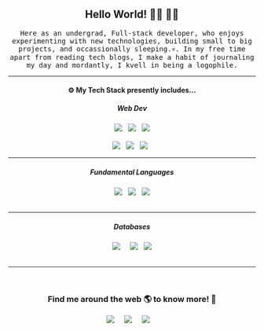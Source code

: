 <h2 align='center'> Hello World! 👋🏻 👩‍💻</h2> 

<p align="center">
  <samp> 
    Here as an undergrad, Full-stack developer, who enjoys experimenting with new technologies, building small to big projects, and occassionally sleeping.💀.
    In my free time apart from reading tech blogs, I make a habit of journaling my day and mordantly, I kvell in being a logophile. 
 </samp>
 
 
<hr>
<h4 align='center'> ⚙ My Tech Stack presently includes...</h4>


<h5 align='center'> Web Dev</h5>
<p align='center'>
  <img src="https://img.shields.io/badge/html5%20-%23e34f26.svg?&style=for-the-badge&logo=html5&logoColor=white" />&nbsp;&nbsp;
  <img src="https://img.shields.io/badge/css3%20-%231572B6.svg?&style=for-the-badge&logo=css3&logoColor=white" />&nbsp;&nbsp; 
  <img src="https://img.shields.io/badge/sass%20-%23CC6699.svg?&style=for-the-badge&logo=sass&logoColor=white" /> <br> <br>
  <img src="https://img.shields.io/badge/javascript%20-%23F7DF1E.svg?&style=for-the-badge&logo=javascript&logoColor=white" />&nbsp;&nbsp;
  <img  src="https://img.shields.io/badge/node.js%20-%23339933.svg?&style=for-the-badge&logo=node.js&logoColor=white" />&nbsp;&nbsp;
  <img  src="https://img.shields.io/badge/angular%20-%23DD0031.svg?&style=for-the-badge&logo=angular&logoColor=white" />&nbsp;&nbsp;
</p>
<hr>
<h5 align='center'> Fundamental Languages</h5>
<p align='center'>
  <img src="https://img.shields.io/badge/java%20-%23007396.svg?&style=for-the-badge&logo=java&logoColor=white" />&nbsp;&nbsp;
  <img src="https://img.shields.io/badge/C%20-%23A8B9CC.svg?&style=for-the-badge&logo=c&logoColor=white" />&nbsp;&nbsp; 
  <img src="https://img.shields.io/badge/C++%20-%23A8B9CC.svg?&style=for-the-badge&logo=cplusplus&logoColor=white" /> <br> <br>
</p>
<hr>
<h5 align='center'> Databases</h5>
<p align='center'>
   <img  src="https://img.shields.io/badge/mongoDB%20-%231572B6.svg?&style=for-the-badge&logo=mongodb&logoColor=green" /> &nbsp;&nbsp;&nbsp;
  <img src="https://img.shields.io/badge/mysql%20-%234479A1.svg?&style=for-the-badge&logo=mysql&logoColor=white" />&nbsp;&nbsp; 
  <img src="https://img.shields.io/badge/firebase%20-%23FFCA28.svg?&style=for-the-badge&logo=firebase&logoColor=white" /> <br> <br>
</p>
<hr>
<br>
<h3  align='center'>Find me around the web 🌎 to know more! 💃 </h3>
<p align='center'>
  <a href="https://www.linkedin.com/in/juveria-manzar/"><img src="https://img.shields.io/badge/linkedin-%230077B5.svg?&style=for-the-badge&logo=linkedin&logoColor=white" /></a>&nbsp;&nbsp;&nbsp;&nbsp;
  <a href="mailto:juveriamanzar29@gmail.com?subject=Olá%20Juveria"><img src="https://img.shields.io/badge/gmail-%23D14836.svg?&style=for-the-badge&logo=gmail&logoColor=white" /></a>&nbsp;&nbsp;&nbsp;&nbsp;
  <a href="https://www.instagram.com/in/juveria_manzar"><img src="https://img.shields.io/badge/instagram-%23E0487F.svg?&style=for-the-badge&logo=instagram&logoColor=white" /></a>&nbsp;&nbsp;&nbsp;&nbsp;
</p>

   
